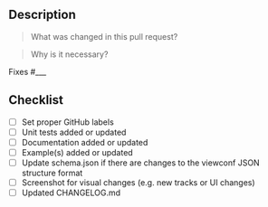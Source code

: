 ## Description

> What was changed in this pull request?



> Why is it necessary?

Fixes #___

## Checklist

- [ ] Set proper GitHub labels
- [ ] Unit tests added or updated
- [ ] Documentation added or updated
- [ ] Example(s) added or updated
- [ ] Update schema.json if there are changes to the viewconf JSON structure format
- [ ] Screenshot for visual changes (e.g. new tracks or UI changes)
- [ ] Updated CHANGELOG.md

